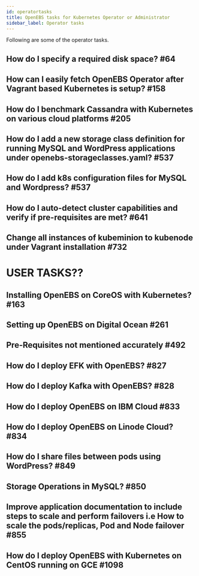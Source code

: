 ```yaml
---
id: operatortasks
title: OpenEBS tasks for Kubernetes Operator or Administrator
sidebar_label: Operator tasks
---
```

Following are some of the operator tasks.

## How do I specify a required disk space? #64

## How can I easily fetch OpenEBS Operator after Vagrant based Kubernetes is setup? #158

## How do I benchmark Cassandra with Kubernetes on various cloud platforms #205

## How do I add a new storage class definition for running MySQL and WordPress applications under openebs-storageclasses.yaml? #537

## How do I add k8s configuration files for MySQL and Wordpress? #537

## How do I auto-detect cluster capabilities and verify if pre-requisites are met? #641

## Change all instances of kubeminion to kubenode under Vagrant installation #732






# USER TASKS??

## Installing OpenEBS on CoreOS with Kubernetes? #163

## Setting up OpenEBS on Digital Ocean #261

## Pre-Requisites not mentioned accurately #492

## How do I deploy EFK with OpenEBS? #827

## How do I deploy Kafka with OpenEBS? #828

## How do I deploy OpenEBS on IBM Cloud #833

## How do I deploy OpenEBS on Linode Cloud? #834

## How do I share files between pods using WordPress? #849

## Storage Operations in MySQL? #850

## Improve application documentation to include steps to scale and perform failovers i.e How to scale the pods/replicas, Pod and Node failover #855

## How do I deploy OpenEBS with Kubernetes on CentOS running on GCE #1098








<!-- Hotjar Tracking Code for https://docs.openebs.io -->
<script>
   (function(h,o,t,j,a,r){
       h.hj=h.hj||function(){(h.hj.q=h.hj.q||[]).push(arguments)};
       h._hjSettings={hjid:785693,hjsv:6};
       a=o.getElementsByTagName('head')[0];
       r=o.createElement('script');r.async=1;
       r.src=t+h._hjSettings.hjid+j+h._hjSettings.hjsv;
       a.appendChild(r);
   })(window,document,'https://static.hotjar.com/c/hotjar-','.js?sv=');
</script>
